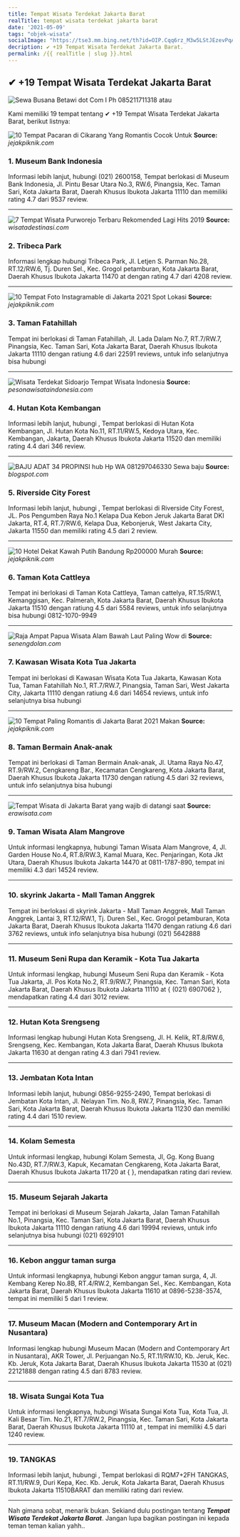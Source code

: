 ```yaml
---
title: Tempat Wisata Terdekat Jakarta Barat
realTitle: tempat wisata terdekat jakarta barat
date: '2021-05-09'
tags: "objek-wisata"
socialImage: "https://tse3.mm.bing.net/th?id=OIP.Cqq6rz_M3w5LStJEzevPqAAAAA&amp;pid=15.1"
decription: ✔ +19 Tempat Wisata Terdekat Jakarta Barat.
permalink: /{{ realTitle | slug }}.html
---
```


## ✔ +19 Tempat Wisata Terdekat Jakarta Barat

![Sewa Busana Betawi dot Com I Ph 085211711318 atau ](https://2.bp.blogspot.com/-atvxc6dsmo4/VutadluyLsI/AAAAAAAAE6I/Q5TibC574xQbK3TjtobarOBKNvaYUgigw/s280/IMG-20160210-WA0025.jpg)



Kami memiliki 19 tempat tentang ✔ +19 Tempat Wisata Terdekat Jakarta Barat, berikut listnya:



![10 Tempat Pacaran di Cikarang Yang Romantis Cocok Untuk ](https://tse1.mm.bing.net/th?id=OIP.CfHMZP3RnMYbp4iXJM5nEgHaEd&amp;pid=15.1)
**Source:** _jejakpiknik.com_


### 1. Museum Bank Indonesia



Informasi lebih lanjut, hubungi (021) 2600158, Tempat berlokasi di Museum Bank Indonesia, Jl. Pintu Besar Utara No.3, RW.6, Pinangsia, Kec. Taman Sari, Kota Jakarta Barat, Daerah Khusus Ibukota Jakarta 11110 dan memiliki rating 4.7 dari 9537 review.

---


![7 Tempat Wisata Purworejo Terbaru Rekomended  Lagi Hits 2019](https://tse2.mm.bing.net/th?id=OIP.-n-fZuqRNRAKTDqdphrDnwHaEs&amp;pid=15.1)
**Source:** _wisatadestinasi.com_


### 2. Tribeca Park



Informasi lengkap hubungi Tribeca Park, Jl. Letjen S. Parman No.28, RT.12/RW.6, Tj. Duren Sel., Kec. Grogol petamburan, Kota Jakarta Barat, Daerah Khusus Ibukota Jakarta 11470 at  dengan rating 4.7 dari 4208 review.

---


![10 Tempat Foto Instagramable di Jakarta 2021 Spot Lokasi ](https://tse1.mm.bing.net/th?id=OIP.uEwY81QVsHd9Q_ET6oqBYAHaEd&amp;pid=15.1)
**Source:** _jejakpiknik.com_


### 3. Taman Fatahillah



Tempat ini berlokasi di Taman Fatahillah, Jl. Lada Dalam No.7, RT.7/RW.7, Pinangsia, Kec. Taman Sari, Kota Jakarta Barat, Daerah Khusus Ibukota Jakarta 11110 dengan ratiung 4.6 dari 22591 reviews, untuk info selanjutnya bisa hubungi 

---


![Wisata Terdekat Sidoarjo  Tempat Wisata Indonesia](https://tse4.mm.bing.net/th?id=OIP.Ss3k1Yurix31mLCIsUh4iwHaDt&amp;pid=15.1)
**Source:** _pesonawisataindonesia.com_


### 4. Hutan Kota Kembangan



Informasi lebih lanjut, hubungi , Tempat berlokasi di Hutan Kota Kembangan, Jl. Hutan Kota No.11, RT.11/RW.5, Kedoya Utara, Kec. Kembangan, Jakarta, Daerah Khusus Ibukota Jakarta 11520 dan memiliki rating 4.4 dari 346 review.

---


![BAJU ADAT 34 PROPINSI hub Hp  WA 081297046330 Sewa baju ](https://tse1.mm.bing.net/th?id=OIP.9hubMYepR9JBlUWwNoluIAHaNK&amp;pid=15.1)
**Source:** _blogspot.com_


### 5. Riverside City Forest



Informasi lebih lanjut, hubungi , Tempat berlokasi di Riverside City Forest, JL. Pos Pengumben Raya No.1 Kelapa Dua Kebon Jeruk Jakarta Barat DKI Jakarta, RT.4, RT.7/RW.6, Kelapa Dua, Kebonjeruk, West Jakarta City, Jakarta 11550 dan memiliki rating 4.5 dari 2 review.

---


![10 Hotel Dekat Kawah Putih Bandung Rp200000 Murah ](https://tse2.mm.bing.net/th?id=OIP.6uOcKZ2L0nZToolsOTLk6AHaEd&amp;pid=15.1)
**Source:** _jejakpiknik.com_


### 6. Taman Kota Cattleya



Tempat ini berlokasi di Taman Kota Cattleya, Taman cattelya, RT.15/RW.1, Kemanggisan, Kec. Palmerah, Kota Jakarta Barat, Daerah Khusus Ibukota Jakarta 11510 dengan ratiung 4.5 dari 5584 reviews, untuk info selanjutnya bisa hubungi 0812-1070-9949

---


![Raja Ampat Papua  Wisata Alam Bawah Laut Paling Wow di ](https://tse1.mm.bing.net/th?id=OIP.ZVa5LYHzX2wxGQ1UXxWUbwHaFj&amp;pid=15.1)
**Source:** _senengdolan.com_


### 7. Kawasan Wisata Kota Tua Jakarta



Tempat ini berlokasi di Kawasan Wisata Kota Tua Jakarta, Kawasan Kota Tua, Taman Fatahillah No.1, RT.7/RW.7, Pinangsia, Taman Sari, West Jakarta City, Jakarta 11110 dengan ratiung 4.6 dari 14654 reviews, untuk info selanjutnya bisa hubungi 

---


![10 Tempat Paling Romantis di Jakarta Barat 2021 Makan ](https://tse4.mm.bing.net/th?id=OIP.vlLarp7TrgwtYwxJ3nHeBAHaEd&amp;pid=15.1)
**Source:** _jejakpiknik.com_


### 8. Taman Bermain Anak-anak



Tempat ini berlokasi di Taman Bermain Anak-anak, Jl. Utama Raya No.47, RT.9/RW.2, Cengkareng Bar., Kecamatan Cengkareng, Kota Jakarta Barat, Daerah Khusus Ibukota Jakarta 11730 dengan ratiung 4.5 dari 32 reviews, untuk info selanjutnya bisa hubungi 

---


![Tempat Wisata di Jakarta Barat yang wajib di datangi saat ](https://tse4.mm.bing.net/th?id=OIP.eIbSkj2GvRHGRXp4RXnWaAAAAA&amp;pid=15.1)
**Source:** _erawisata.com_


### 9. Taman Wisata Alam Mangrove



Untuk informasi lengkapnya, hubungi Taman Wisata Alam Mangrove, 4, Jl. Garden House No.4, RT.8/RW.3, Kamal Muara, Kec. Penjaringan, Kota Jkt Utara, Daerah Khusus Ibukota Jakarta 14470 at 0811-1787-890, tempat ini memiliki 4.3 dari 14524 review.

---


### 10. skyrink Jakarta - Mall Taman Anggrek



Tempat ini berlokasi di skyrink Jakarta - Mall Taman Anggrek, Mall Taman Anggrek, Lantai 3, RT.12/RW.1, Tj. Duren Sel., Kec. Grogol petamburan, Kota Jakarta Barat, Daerah Khusus Ibukota Jakarta 11470 dengan ratiung 4.6 dari 3762 reviews, untuk info selanjutnya bisa hubungi (021) 5642888

---


### 11. Museum Seni Rupa dan Keramik - Kota Tua Jakarta



Untuk informasi lengkap, hubungi Museum Seni Rupa dan Keramik - Kota Tua Jakarta, Jl. Pos Kota No.2, RT.9/RW.7, Pinangsia, Kec. Taman Sari, Kota Jakarta Barat, Daerah Khusus Ibukota Jakarta 11110 at { (021) 6907062 }, mendapatkan rating 4.4 dari 3012 review.

---


### 12. Hutan Kota Srengseng



Informasi lengkap hubungi Hutan Kota Srengseng, Jl. H. Kelik, RT.8/RW.6, Srengseng, Kec. Kembangan, Kota Jakarta Barat, Daerah Khusus Ibukota Jakarta 11630 at  dengan rating 4.3 dari 7941 review.

---


### 13. Jembatan Kota Intan



Informasi lebih lanjut, hubungi 0856-9255-2490, Tempat berlokasi di Jembatan Kota Intan, Jl. Nelayan Tim. No.8, RW.7, Pinangsia, Kec. Taman Sari, Kota Jakarta Barat, Daerah Khusus Ibukota Jakarta 11230 dan memiliki rating 4.4 dari 1510 review.

---


### 14. Kolam Semesta



Untuk informasi lengkap, hubungi Kolam Semesta, Jl, Gg. Kong Buang No.43D, RT.7/RW.3, Kapuk, Kecamatan Cengkareng, Kota Jakarta Barat, Daerah Khusus Ibukota Jakarta 11720 at {  }, mendapatkan rating  dari  review.

---


### 15. Museum Sejarah Jakarta



Tempat ini berlokasi di Museum Sejarah Jakarta, Jalan Taman Fatahillah No.1, Pinangsia, Kec. Taman Sari, Kota Jakarta Barat, Daerah Khusus Ibukota Jakarta 11110 dengan ratiung 4.6 dari 19994 reviews, untuk info selanjutnya bisa hubungi (021) 6929101

---


### 16. Kebon anggur taman surga



Untuk informasi lengkapnya, hubungi Kebon anggur taman surga, 4, Jl. Kembang Kerep No.8B, RT.4/RW.2, Kembangan Sel., Kec. Kembangan, Kota Jakarta Barat, Daerah Khusus Ibukota Jakarta 11610 at 0896-5238-3574, tempat ini memiliki 5 dari 1 review.

---


### 17. Museum Macan (Modern and Contemporary Art in Nusantara)



Informasi lengkap hubungi Museum Macan (Modern and Contemporary Art in Nusantara), AKR Tower, Jl. Perjuangan No.5, RT.11/RW.10, Kb. Jeruk, Kec. Kb. Jeruk, Kota Jakarta Barat, Daerah Khusus Ibukota Jakarta 11530 at (021) 22121888 dengan rating 4.5 dari 8783 review.

---


### 18. Wisata Sungai Kota Tua



Untuk informasi lengkapnya, hubungi Wisata Sungai Kota Tua, Kota Tua, Jl. Kali Besar Tim. No.21, RT.7/RW.2, Pinangsia, Kec. Taman Sari, Kota Jakarta Barat, Daerah Khusus Ibukota Jakarta 11110 at , tempat ini memiliki 4.5 dari 1240 review.

---


### 19. TANGKAS



Informasi lebih lanjut, hubungi , Tempat berlokasi di RQM7+2FH TANGKAS, RT.11/RW.9, Duri Kepa, Kec. Kb. Jeruk, Kota Jakarta Barat, Daerah Khusus Ibukota Jakarta 11510BARAT dan memiliki rating  dari  review.

---









Nah gimana sobat, menarik bukan. Sekiand dulu postingan tentang ***Tempat Wisata Terdekat Jakarta Barat***. Jangan lupa bagikan postingan ini kepada teman teman kalian yahh..

